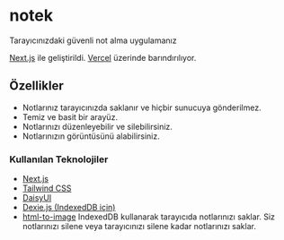 # notek

Tarayıcınızdaki güvenli not alma uygulamanız

[Next.js](https://nextjs.org/) ile geliştirildi. [Vercel](https://vercel.com/) üzerinde barındırılıyor.

## Özellikler

- Notlarınız tarayıcınızda saklanır ve hiçbir sunucuya gönderilmez.
- Temiz ve basit bir arayüz.
- Notlarınızı düzenleyebilir ve silebilirsiniz.
- Notlarınızın görüntüsünü alabilirsiniz.

### Kullanılan Teknolojiler

- [Next.js](https://nextjs.org/)
- [Tailwind CSS](https://tailwindcss.com/)
- [DaisyUI](https://daisyui.com/)
- [Dexie.js (IndexedDB için)](https://dexie.org/)
- [html-to-image](https://github.com/bubkoo/html-to-image)
  IndexedDB kullanarak tarayıcıda notlarınızı saklar. Siz notlarınızı silene veya tarayıcınızı silene kadar notlarınızı saklar.
